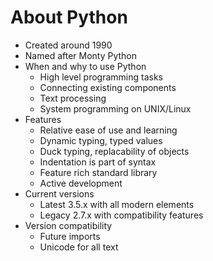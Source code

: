 # About Python

  * Created around 1990
  * Named after Monty Python
  * When and why to use Python
      - High level programming tasks
      - Connecting existing components
      - Text processing
      - System programming on UNIX/Linux
  * Features
      - Relative ease of use and learning
      - Dynamic typing, typed values
      - Duck typing, replacability of objects
      - Indentation is part of syntax
      - Feature rich standard library
      - Active development
  * Current versions
      - Latest 3.5.x with all modern elements
      - Legacy 2.7.x with compatibility features
  * Version compatibility
      - Future imports
      - Unicode for all text

